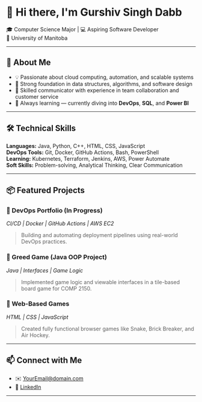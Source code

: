 # 👋 Hi there, I'm Gurshiv Singh Dabb

🎓 Computer Science Major | 💻 Aspiring Software Developer  
📍 University of Manitoba 

---

## 🚀 About Me

- 💡 Passionate about cloud computing, automation, and scalable systems
- 🧠 Strong foundation in data structures, algorithms, and software design
- 💬 Skilled communicator with experience in team collaboration and customer service
- 🔧 Always learning — currently diving into **DevOps**, **SQL**, and **Power BI**

---

## 🛠️ Technical Skills

**Languages:** Java, Python, C++, HTML, CSS, JavaScript  
**DevOps Tools:** Git, Docker, GitHub Actions, Bash, PowerShell  
**Learning:** Kubernetes, Terraform, Jenkins, AWS, Power Automate  
**Soft Skills:** Problem-solving, Analytical Thinking, Clear Communication

---

## 📦 Featured Projects

### 🔹 DevOps Portfolio (In Progress)
*CI/CD | Docker | GitHub Actions | AWS EC2*  
> Building and automating deployment pipelines using real-world DevOps practices.

### 🔹 Greed Game (Java OOP Project)
*Java | Interfaces | Game Logic*  
> Implemented game logic and viewable interfaces in a tile-based board game for COMP 2150.

### 🔹 Web-Based Games
*HTML | CSS | JavaScript*  
> Created fully functional browser games like Snake, Brick Breaker, and Air Hockey.

---

## 📫 Connect with Me

- ✉️ [YourEmail@domain.com]([gurshivdabb@gmail.com])
- 💼 [LinkedIn]([https://www.linkedin.com/in/gurshiv-dabb/])

---
